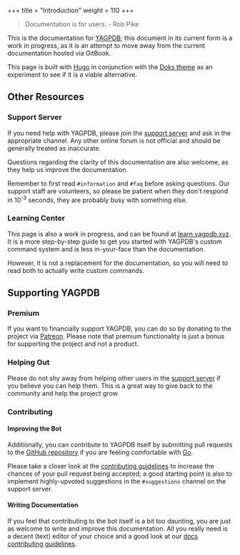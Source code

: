 +++
title = "Introduction"
weight = 110
+++

> Documentation is for users. - Rob Pike

This is the documentation for [YAGPDB](https://yagpdb.xyz); this document in its current form is a work in progress, as
it is an attempt to move away from the current documentation hosted via GitBook.

This page is built with [Hugo](https://gohugo.io/) in conjunction with the [Doks theme](https://getdoks.org) as an
experiment to see if it is a viable alternative.

## Other Resources

### Support Server

If you need help with YAGPDB, please join the [support server](https://discord.gg/4udtcA5) and ask in the appropriate
channel. Any other online forum is not official and should be generally treated as inaccurate.

Questions regarding the clarity of this documentation are also welcome, as they help us improve the documentation.

Remember to first read `#information` and `#faq` before asking questions. Our support staff are volunteers, so please be
patient when they don't respond in 10<sup>-3</sup> seconds, they are probably busy with something else.

### Learning Center

This page is also a work in progress, and can be found at [learn.yagpdb.xyz](https://learn.yagpdb.xyz). It is a more
step-by-step guide to get you started with YAGPDB's custom command system and is less in-your-face than the
documentation.

However, it is not a replacement for the documentation, so you will need to read both to actually write custom commands.

## Supporting YAGPDB

### Premium

If you want to financially support YAGPDB, you can do so by donating to the project via [Patreon](https://patreon.com/yagpdb).
Please note that premium functionality is just a bonus for supporting the project and not a product.

### Helping Out

Please do not shy away from helping other users in the [support server](https://discord.gg/4udtcA5) if you believe you
can help them. This is a great way to give back to the community and help the project grow.

### Contributing

<!-- TODO: maybe add a guide for selfhosting? -->

#### Improving the Bot

Additionally, you can contribute to YAGPDB itself by submitting pull requests to the [GitHub repository](https://botlabs-gg/yagpdb)
if you are feeling comfortable with [Go](https://golang.org/).

Please take a closer look at the [contributing guidelines](https://github.com/botlabs-gg/yagpdb/blob/master/CONTRIBUTING.md)
to increase the chances of your pull request being accepted; a good starting point is also to implement highly-upvoted
suggestions in the `#suggestions` channel on the support server.

#### Writing Documentation

If you feel that contributing to the bot itself is a bit too daunting, you are just as welcome to write and improve this
documentation. All you really need is a decent (text) editor of your choice and a good look at our [docs contributing
guidelines](https://github.com/botlabs-gg/yagpdb-docs-v2/blob/master/.github/CONTRIBUTING.md).
